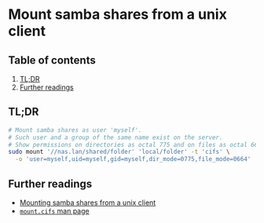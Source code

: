 # Mount samba shares from a unix client

## Table of contents <!-- omit in toc -->

1. [TL;DR](#tldr)
1. [Further readings](#further-readings)

## TL;DR

```sh
# Mount samba shares as user 'myself'.
# Such user and a group of the same name exist on the server.
# Show permissions on directories as octal 775 and on files as octal 664.
sudo mount '//nas.lan/shared/folder' 'local/folder' -t 'cifs' \
  -o 'user=myself,uid=myself,gid=myself,dir_mode=0775,file_mode=0664'
```

## Further readings

- [Mounting samba shares from a unix client]
- [`mount.cifs` man page][mount.cifs man page]

<!--
  References
  -->

<!-- Upstream -->
[mounting samba shares from a unix client]: https://wiki.samba.org/index.php/Mounting_samba_shares_from_a_unix_client

<!-- Others -->
[mount.cifs man page]: https://manpages.debian.org/testing/cifs-utils/mount.cifs.8.en.html
